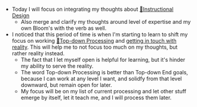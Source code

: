- Today I will focus on integrating my thoughts about [🌱Instructional Design](<🌱Instructional Design.md>)
    - Also merge and clarify my thoughts around level of expertise and my own Bloom's with the verb as well.
- I noticed that this period of time is when I'm starting to learn to shift my focus on working [🌲Top-down Processing](<🌲Top-down Processing.md>) and [getting in touch with reality](<getting in touch with reality.md>). This will help me to not focus too much on my thoughts, but rather reality instead. 
    - The fact that I let myself open is helpful for learning, but it's hinder my ability to serve the reality.
    -  The word Top-down Processing is better than Top-down End goals, because I can work at any level I want, and solidfy from that level downward, but remain open for later.
    - My focus will be on my list of current processing and let other stuff emerge by itself, let it teach me, and I will process them later.
